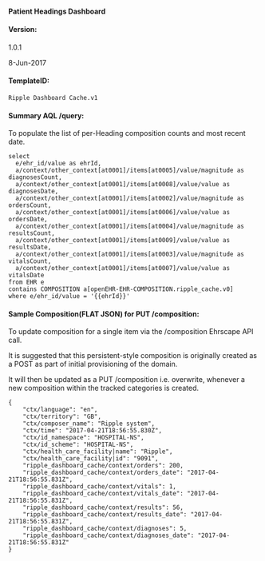 #### Patient Headings Dashboard


#### Version:

1.0.1

8-Jun-2017

#### TemplateID:
`Ripple Dashboard Cache.v1`

#### Summary AQL /query:

To populate the list of per-Heading composition counts and most recent date.

```
select
  e/ehr_id/value as ehrId,
  a/context/other_context[at0001]/items[at0005]/value/magnitude as diagnosesCount,
  a/context/other_context[at0001]/items[at0008]/value/value as diagnosesDate,
  a/context/other_context[at0001]/items[at0002]/value/magnitude as ordersCount,
  a/context/other_context[at0001]/items[at0006]/value/value as ordersDate,
  a/context/other_context[at0001]/items[at0004]/value/magnitude as resultsCount,
  a/context/other_context[at0001]/items[at0009]/value/value as resultsDate,
  a/context/other_context[at0001]/items[at0003]/value/magnitude as vitalsCount,
  a/context/other_context[at0001]/items[at0007]/value/value as vitalsDate
from EHR e
contains COMPOSITION a[openEHR-EHR-COMPOSITION.ripple_cache.v0]
where e/ehr_id/value = '{{ehrId}}'
```


#### Sample Composition(FLAT JSON) for PUT /composition:

To update  composition for a single item via the /composition Ehrscape API call.

It is suggested that this persistent-style composition is originally created as a POST as part of initial provisioning of the domain.

It will then be updated as a PUT /composition i.e. overwrite, whenever a new composition within the tracked categories is created.


```
{
    "ctx/language": "en",
    "ctx/territory": "GB",
    "ctx/composer_name": "Ripple system",
    "ctx/time": "2017-04-21T18:56:55.830Z",
    "ctx/id_namespace": "HOSPITAL-NS",
    "ctx/id_scheme": "HOSPITAL-NS",
    "ctx/health_care_facility|name": "Ripple",
    "ctx/health_care_facility|id": "9091",
    "ripple_dashboard_cache/context/orders": 200,
    "ripple_dashboard_cache/context/orders_date": "2017-04-21T18:56:55.831Z",
    "ripple_dashboard_cache/context/vitals": 1,
    "ripple_dashboard_cache/context/vitals_date": "2017-04-21T18:56:55.831Z",
    "ripple_dashboard_cache/context/results": 56,
    "ripple_dashboard_cache/context/results_date": "2017-04-21T18:56:55.831Z",
    "ripple_dashboard_cache/context/diagnoses": 5,
    "ripple_dashboard_cache/context/diagnoses_date": "2017-04-21T18:56:55.831Z"
}
```
